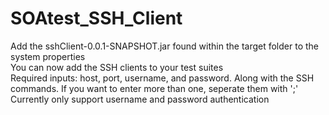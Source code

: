 # SOAtest_SSH_Client
Add the sshClient-0.0.1-SNAPSHOT.jar found within the target folder to the system properties <br />
You can now add the SSH clients to your test suites <br />
Required inputs: host, port, username, and password. Along with the SSH commands. If you want to enter more than one, seperate them with ';' <br />
Currently only support username and password authentication <br />